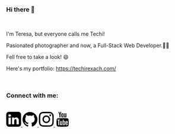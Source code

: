 ### Hi there 👋

<br>

I'm Teresa, but everyone calls me Techi!

Pasionated photographer and now, a Full-Stack Web Developer.👩‍💻

Fell free to take a look! 😄 

Here's my portfolio: https://techirexach.com/

<br>

### Connect with me: 

<br>

<a href='https://www.linkedin.com/in/teresa-rexach-gonzalez/'>
<img alt="linkeding | LinkedIn" height="40px" src="./Logos/linkedin-sign.png"/>
</a>
<a href='https://github.com/TechiRexach'>
<img alt="linkeding | LinkedIn" height="40px" src="./Logos/github-logo.png"/>
</a>
<a href='https://www.instagram.com/rexachphoto'>
<img alt="linkeding | LinkedIn" height="40px" src="./Logos/instagram.png"/>
</a>
<a href='https://www.youtube.com/channel/UCzyiVolUNHaumjtze7SS7Bw'>
<img alt="linkeding | LinkedIn" height="40px" src="./Logos/youtube-logo.png"/>
</a>

